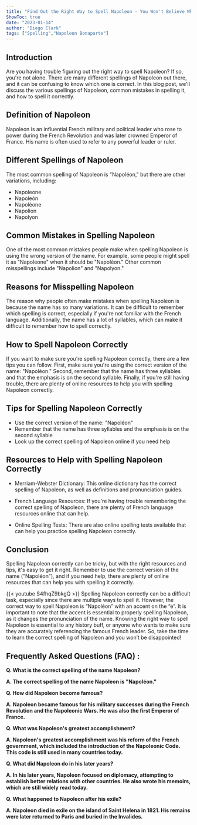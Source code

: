 ```yaml
---
title: "Find Out the Right Way to Spell Napoleon - You Won't Believe What Happens Next!"
ShowToc: true 
date: "2023-01-14"
author: "Diego Clark" 
tags: ["Spelling","Napoleon Bonaparte"]
---
```

## Introduction

Are you having trouble figuring out the right way to spell Napoleon? If so, you're not alone. There are many different spellings of Napoleon out there, and it can be confusing to know which one is correct. In this blog post, we'll discuss the various spellings of Napoleon, common mistakes in spelling it, and how to spell it correctly. 

## Definition of Napoleon

Napoleon is an influential French military and political leader who rose to power during the French Revolution and was later crowned Emperor of France. His name is often used to refer to any powerful leader or ruler.

## Different Spellings of Napoleon

The most common spelling of Napoleon is "Napoléon," but there are other variations, including:

- Napoleone
- Napoleón
- Napoléone
- Napolion
- Napolyon

## Common Mistakes in Spelling Napoleon

One of the most common mistakes people make when spelling Napoleon is using the wrong version of the name. For example, some people might spell it as "Napoleone" when it should be "Napoléon." Other common misspellings include "Napolion" and "Napolyon." 

## Reasons for Misspelling Napoleon

The reason why people often make mistakes when spelling Napoleon is because the name has so many variations. It can be difficult to remember which spelling is correct, especially if you're not familiar with the French language. Additionally, the name has a lot of syllables, which can make it difficult to remember how to spell correctly.

## How to Spell Napoleon Correctly

If you want to make sure you're spelling Napoleon correctly, there are a few tips you can follow. First, make sure you're using the correct version of the name: "Napoléon." Second, remember that the name has three syllables and that the emphasis is on the second syllable. Finally, if you're still having trouble, there are plenty of online resources to help you with spelling Napoleon correctly.

## Tips for Spelling Napoleon Correctly

- Use the correct version of the name: "Napoléon"
- Remember that the name has three syllables and the emphasis is on the second syllable
- Look up the correct spelling of Napoleon online if you need help

## Resources to Help with Spelling Napoleon Correctly

- Merriam-Webster Dictionary: This online dictionary has the correct spelling of Napoleon, as well as definitions and pronunciation guides.

- French Language Resources: If you're having trouble remembering the correct spelling of Napoleon, there are plenty of French language resources online that can help.

- Online Spelling Tests: There are also online spelling tests available that can help you practice spelling Napoleon correctly.

## Conclusion

Spelling Napoleon correctly can be tricky, but with the right resources and tips, it's easy to get it right. Remember to use the correct version of the name ("Napoléon"), and if you need help, there are plenty of online resources that can help you with spelling it correctly.

{{< youtube S4fhqZ9bkgQ >}} 
Spelling Napoleon correctly can be a difficult task, especially since there are multiple ways to spell it. However, the correct way to spell Napoleon is “Napoléon” with an accent on the “e”. It is important to note that the accent is essential to properly spelling Napoleon, as it changes the pronunciation of the name. Knowing the right way to spell Napoleon is essential to any history buff, or anyone who wants to make sure they are accurately referencing the famous French leader. So, take the time to learn the correct spelling of Napoleon and you won’t be disappointed!

## Frequently Asked Questions (FAQ) :
**Q. What is the correct spelling of the name Napoleon?**

**A. The correct spelling of the name Napoleon is "Napoléon."**

**Q. How did Napoleon become famous?**

**A. Napoleon became famous for his military successes during the French Revolution and the Napoleonic Wars. He was also the first Emperor of France.**

**Q. What was Napoleon's greatest accomplishment?**

**A. Napoleon's greatest accomplishment was his reform of the French government, which included the introduction of the Napoleonic Code. This code is still used in many countries today.**

**Q. What did Napoleon do in his later years?**

**A. In his later years, Napoleon focused on diplomacy, attempting to establish better relations with other countries. He also wrote his memoirs, which are still widely read today.**

**Q. What happened to Napoleon after his exile?**

**A. Napoleon died in exile on the island of Saint Helena in 1821. His remains were later returned to Paris and buried in the Invalides.**





